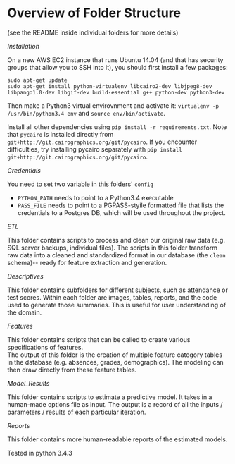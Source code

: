 # Overview of Folder Structure

(see the README inside individual folders for more details)

*Installation*

On a new AWS EC2 instance that runs Ubuntu 14.04 (and that has security groups that allow you to SSH into it), you should first install a few packages:
```
sudo apt-get update
sudo apt-get install python-virtualenv libcairo2-dev libjpeg8-dev libpango1.0-dev libgif-dev build-essential g++ python-dev python3-dev
```

Then make a Python3 virtual envirovnment and activate it: `virtualenv -p /usr/bin/python3.4 env` and `source env/bin/activate`.

Install all other dependencies using `pip install -r requirements.txt`. Note that `pycairo` is installed directly from `git+http://git.cairographics.org/git/pycairo`. If you encounter difficulties, try installing pycairo separately with `pip install git+http://git.cairographics.org/git/pycairo`.

*Credentials*

You need to set two variable in this folders' `config`
- `PYTHON_PATH` needs to point to a Python3.4 executable
- `PASS_FILE` needs to point to a PGPASS-styile formatted file that lists the credentials to a Postgres DB, which will be used throughout the project.

*ETL*

This folder contains scripts to process and clean our original raw data (e.g. SQL server backups, individual files). The scripts in this folder transform raw data into a cleaned and standardized format in our database (the `clean` schema)-- ready for feature extraction and generation.

*Descriptives*

This folder contains subfolders for different subjects, such as attendance or test scores. Within each folder are images, tables, reports, and the code used to generate those summaries. This is useful for user understanding of the domain.

*Features*

This folder contains scripts that can be called to create various specifications of features.  
The output of this folder is the creation of multiple feature category tables in the database (e.g. absences, grades, demographics). The modeling can then draw directly from these feature tables.

*Model_Results*

This folder contains scripts to estimate a predictive model. It takes in a human-made options file as input. The output is a record of all the inputs / parameters / results of each particular iteration.

*Reports*

This folder contains more human-readable reports of the estimated models.

Tested in python 3.4.3
